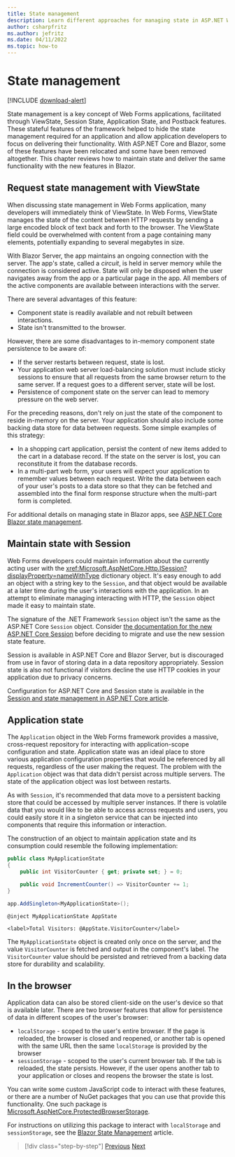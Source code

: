 ```yaml
---
title: State management
description: Learn different approaches for managing state in ASP.NET Web Forms and Blazor.
author: csharpfritz
ms.author: jefritz
ms.date: 04/11/2022
ms.topic: how-to
---
```

# State management

[!INCLUDE [download-alert](includes/download-alert.md)]

State management is a key concept of Web Forms applications, facilitated through ViewState, Session State, Application State, and Postback features. These stateful features of the framework helped to hide the state management required for an application and allow application developers to focus on delivering their functionality. With ASP.NET Core and Blazor, some of these features have been relocated and some have been removed altogether. This chapter reviews how to maintain state and deliver the same functionality with the new features in Blazor.

## Request state management with ViewState

When discussing state management in Web Forms application, many developers will immediately think of ViewState. In Web Forms, ViewState manages the state of the content between HTTP requests by sending a large encoded block of text back and forth to the browser. The ViewState field could be overwhelmed with content from a page containing many elements, potentially expanding to several megabytes in size.

With Blazor Server, the app maintains an ongoing connection with the server. The app's state, called a *circuit*, is held in server memory while the connection is considered active. State will only be disposed when the user navigates away from the app or a particular page in the app. All members of the active components are available between interactions with the server.

There are several advantages of this feature:

- Component state is readily available and not rebuilt between interactions.
- State isn't transmitted to the browser.

However, there are some disadvantages to in-memory component state persistence to be aware of:

- If the server restarts between request, state is lost.
- Your application web server load-balancing solution must include sticky sessions to ensure that all requests from the same browser return to the same server. If a request goes to a different server, state will be lost.
- Persistence of component state on the server can lead to memory pressure on the web server.

For the preceding reasons, don't rely on just the state of the component to reside in-memory on the server. Your application should also include some backing data store for data between requests. Some simple examples of this strategy:

- In a shopping cart application, persist the content of new items added to the cart in a database record. If the state on the server is lost, you can reconstitute it from the database records.
- In a multi-part web form, your users will expect your application to remember values between each request. Write the data between each of your user's posts to a data store so that they can be fetched and assembled into the final form response structure when the multi-part form is completed.

For additional details on managing state in Blazor apps, see [ASP.NET Core Blazor state management](/aspnet/core/blazor/state-management).

## Maintain state with Session

Web Forms developers could maintain information about the currently acting user with the <xref:Microsoft.AspNetCore.Http.ISession?displayProperty=nameWithType> dictionary object. It's easy enough to add an object with a string key to the `Session`, and that object would be available at a later time during the user's interactions with the application. In an attempt to eliminate managing interacting with HTTP, the `Session` object made it easy to maintain state.

The signature of the .NET Framework `Session` object isn't the same as the ASP.NET Core `Session` object. Consider [the documentation for the new ASP.NET Core Session](/dotnet/api/microsoft.aspnetcore.http.isession) before deciding to migrate and use the new session state feature.

Session is available in ASP.NET Core and Blazor Server, but is discouraged from use in favor of storing data in a data repository appropriately. Session state is also not functional if visitors decline the use HTTP cookies in your application due to privacy concerns.

Configuration for ASP.NET Core and Session state is available in the [Session and state management in ASP.NET Core article](/aspnet/core/fundamentals/app-state#session-state).

## Application state

The `Application` object in the Web Forms framework provides a massive, cross-request repository for interacting with application-scope configuration and state. Application state was an ideal place to store various application configuration properties that would be referenced by all requests, regardless of the user making the request. The problem with the `Application` object was that data didn't persist across multiple servers. The state of the application object was lost between restarts.

As with `Session`, it's recommended that data move to a persistent backing store that could be accessed by multiple server instances. If there is volatile data that you would like to be able to access across requests and users, you could easily store it in a singleton service that can be injected into components that require this information or interaction.

The construction of an object to maintain application state and its consumption could resemble the following implementation:

```csharp
public class MyApplicationState
{
    public int VisitorCounter { get; private set; } = 0;

    public void IncrementCounter() => VisitorCounter += 1;
}
```

```csharp
app.AddSingleton<MyApplicationState>();
```

```razor
@inject MyApplicationState AppState

<label>Total Visitors: @AppState.VisitorCounter</label>
```

The `MyApplicationState` object is created only once on the server, and the value `VisitorCounter` is fetched and output in the component's label. The `VisitorCounter` value should be persisted and retrieved from a backing data store for durability and scalability.

## In the browser

Application data can also be stored client-side on the user's device so that is available later. There are two browser features that allow for persistence of data in different scopes of the user's browser:

- `localStorage` - scoped to the user's entire browser. If the page is reloaded, the browser is closed and reopened, or another tab is opened with the same URL then the same `localStorage` is provided by the browser
- `sessionStorage` - scoped to the user's current browser tab. If the tab is reloaded, the state persists. However, if the user opens another tab to your application or closes and reopens the browser the state is lost.

You can write some custom JavaScript code to interact with these features, or there are a number of NuGet packages that you can use that provide this functionality. One such package is [Microsoft.AspNetCore.ProtectedBrowserStorage](https://www.nuget.org/packages/Microsoft.AspNetCore.ProtectedBrowserStorage).

For instructions on utilizing this package to interact with `localStorage` and `sessionStorage`, see the [Blazor State Management](/aspnet/core/blazor/state-management#protected-browser-storage-experimental-package) article.

>[!div class="step-by-step"]
>[Previous](pages-routing-layouts.md)
>[Next](forms-validation.md)
